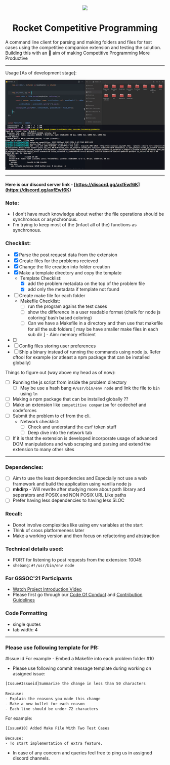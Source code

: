 ﻿<p align="center"><img src="https://media0.giphy.com/media/f6hnhHkks8bk4jwjh3/giphy.gif" align="center" width="200"></p>
<h1 align="center">Rocket Competitive Programming</h1>

A command line client for parsing and making folders and files for test cases using the competitive companion extension and testing the solution. Building this with an 🎯 aim of making Competitive Programming More Productive

---

Usage [As of development stage]:

<img src="./assets/demo.gif">

---

#### Here is our discord server link - [https://discord.gg/axfEwf6K](https://discord.gg/axfEwf6K)

### Note:

- I don't have much knowledge about wether the file operations should be synchronous or asynchronous.
- I'm trying to keep most of the (infact all of the) functions as synchronous.

### Checklist:

- [x] Parse the post request data from the extension
- [x] Create files for the problems recieved
- [x] Change the file creation into folder creation
- [x] Make a template directory and copy the template
  - Template Checklist:
    - [x] add the problem metadata on the top of the problem file
    - [x] add only the metadata if template not found
- [ ] Create make file for each folder
  - Makefile Checklist:
    - [ ] run the program agains the test cases
    - [ ] show the difference in a user readable format (chalk for node js coloring/ bash based coloring)
    - [ ] Can we have a Makefile in a directory and then use that makefile for all the sub folders [ may be have smaller make files in each sub dir ] - Aim: memory efficient
- [ ]
- [ ] Config files storing user preferences
- [ ] Ship a binary instead of running the commands using node js. Refer cftool for example (or atleast a npm package that can be installed globally)

Things to figure out (way above my head as of now):

- [ ] Running the js script from inside the problem directory
  - [ ] May be use a hash bang `#/usr/bin/env node` and link the file to `bin` using `ln`
- [ ] Making a npm package that can be installed globally ??
- [ ] Make an extension like `competitive companion` for codechef and codeforces
- [ ] Submit the problem to cf from the cli.
  - Network checklist:
    - [ ] Check and understand the csrf token stuff
    - [ ] Deep dive into the network tab
- [ ] If it is that the extension is developed incorporate usage of advanced DOM manipulations and web scraping and parsing and extend the extension to many other sites

---

### Dependencies:

- [ ] Aim to use the least dependencies and Especially not use a web framework and build the application using vanilla node js
- [ ] **mkdirp** - Will rewrite after studying more about path library and seperators and POSIX and NON POSIX URL Like paths
- [ ] Prefer having less dependencies to having less SLOC

### Recall:

- Donot involve complexities like using env variables at the start
- Think of cross platformeness later
- Make a working version and then focus on refactoring and abstraction

### Technical details used:

- PORT for listening to post requests from the extension: 10045
- `shebang`: `#!/usr/bin/env node`

### For GSSOC'21 Participants

- [Watch Project Introduction Video](https://youtu.be/3hCQKaUxKRQ)
- Please first go through our [Code Of Conduct](https://github.com/kaushik-rishi/rocketcp/blob/develop/CODE_OF_CONDUCT.md) and [Contribution Guidelines](https://github.com/kaushik-rishi/rocketcp/blob/develop/CONTRIBUTING.md)

### Code Formatting

- single quotes
- tab width: 4

---

### Please use following template for PR:

<Issue title> #Issue id
For example - Embed a Makefile into each problem folder #10

- Please use following commit message template during working on assigned issue:

```
[Issue#Issueid]Summarize the change in less than 50 characters

Because:
- Explain the reasons you made this change
- Make a new bullet for each reason
- Each line should be under 72 characters
```

For example:

```
[Issue#10] Added Make File With Two Test Cases

Because:
- To start implementation of extra feature.
```

- In case of any concern and queries feel free to ping us in assigned discord channels.
